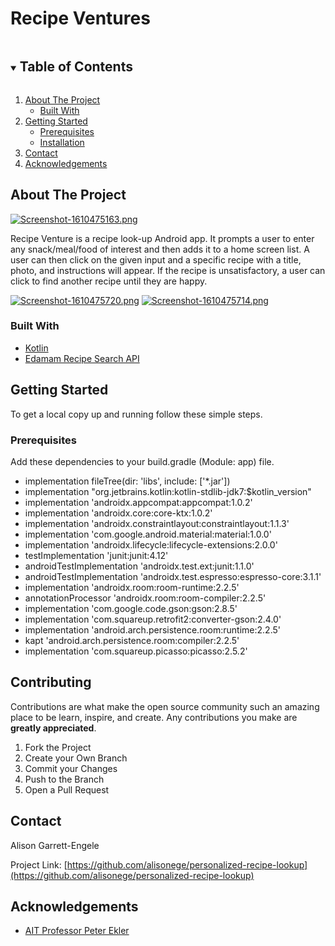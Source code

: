 # Recipe Ventures

<!-- TABLE OF CONTENTS -->
<details open="open">
  <summary><h2 style="display: inline-block">Table of Contents</h2></summary>
  <ol>
    <li>
      <a href="#about-the-project">About The Project</a>
      <ul>
        <li><a href="#built-with">Built With</a></li>
      </ul>
    </li>
    <li>
      <a href="#getting-started">Getting Started</a>
      <ul>
        <li><a href="#prerequisites">Prerequisites</a></li>
        <li><a href="#installation">Installation</a></li>
      </ul>
    </li>
    <li><a href="#contact">Contact</a></li>
    <li><a href="#acknowledgements">Acknowledgements</a></li>
  </ol>
</details>



<!-- ABOUT THE PROJECT -->
## About The Project

[![Screenshot-1610475163.png](https://i.postimg.cc/13Wmk8RM/Screenshot-1610475163.png)](https://postimg.cc/nXDf7cDQ)

Recipe Venture is a recipe look-up Android app. It prompts a user to enter any snack/meal/food of interest and then adds it to a home screen list. 
A user can then click on the given input and a specific recipe with a title, photo, and instructions will appear. If the recipe is unsatisfactory, 
a user can click to find another recipe until they are happy.

[![Screenshot-1610475720.png](https://i.postimg.cc/wBvXzRXB/Screenshot-1610475720.png)](https://postimg.cc/BjrLc6wW)
[![Screenshot-1610475714.png](https://i.postimg.cc/TPgRpCqN/Screenshot-1610475714.png)](https://postimg.cc/2qjptdtn)


### Built With

* [Kotlin]()
* [Edamam Recipe Search API]()



<!-- GETTING STARTED -->
## Getting Started

To get a local copy up and running follow these simple steps.

### Prerequisites

Add these dependencies to your build.gradle (Module: app) file.
*  implementation fileTree(dir: 'libs', include: ['*.jar'])
*  implementation "org.jetbrains.kotlin:kotlin-stdlib-jdk7:$kotlin_version"
*  implementation 'androidx.appcompat:appcompat:1.0.2'
*  implementation 'androidx.core:core-ktx:1.0.2'
*  implementation 'androidx.constraintlayout:constraintlayout:1.1.3'
*  implementation 'com.google.android.material:material:1.0.0'
*  implementation 'androidx.lifecycle:lifecycle-extensions:2.0.0'
*  testImplementation 'junit:junit:4.12'
*  androidTestImplementation 'androidx.test.ext:junit:1.1.0'
*  androidTestImplementation 'androidx.test.espresso:espresso-core:3.1.1'
*  implementation 'androidx.room:room-runtime:2.2.5'
*  annotationProcessor 'androidx.room:room-compiler:2.2.5'
*  implementation 'com.google.code.gson:gson:2.8.5'
*  implementation 'com.squareup.retrofit2:converter-gson:2.4.0'
*  implementation 'android.arch.persistence.room:runtime:2.2.5'
*  kapt 'android.arch.persistence.room:compiler:2.2.5'
*  implementation 'com.squareup.picasso:picasso:2.5.2'



<!-- CONTRIBUTING -->
## Contributing

Contributions are what make the open source community such an amazing place to be learn, inspire, and create. Any contributions you make are **greatly appreciated**.

1. Fork the Project
2. Create your Own Branch 
3. Commit your Changes 
4. Push to the Branch 
5. Open a Pull Request



<!-- CONTACT -->
## Contact

Alison Garrett-Engele

Project Link: [https://github.com/alisonege/personalized-recipe-lookup](https://github.com/alisonege/personalized-recipe-lookup)



<!-- ACKNOWLEDGEMENTS -->
## Acknowledgements

* [AIT Professor Peter Ekler]()
